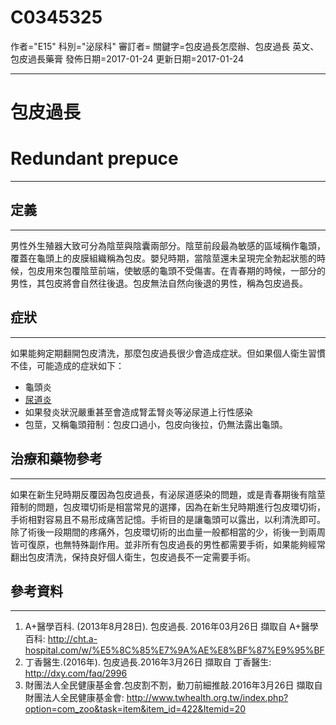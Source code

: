 # C0345325
作者="E15"
科別="泌尿科"
審訂者=
關鍵字=包皮過長怎麼辦、包皮過長 英文、包皮過長藥膏
發佈日期=2017-01-24
更新日期=2017-01-24

----------
# 包皮過長
# Redundant prepuce
----------
## 定義
----------

男性外生殖器大致可分為陰莖與陰囊兩部分。陰莖前段最為敏感的區域稱作龜頭，覆蓋在龜頭上的皮膜組織稱為包皮。嬰兒時期，當陰莖還未呈現完全勃起狀態的時候，包皮用來包覆陰莖前端，使敏感的龜頭不受傷害。在青春期的時候，一部分的男性，其包皮將會自然往後退。包皮無法自然向後退的男性，稱為包皮過長。

## 症狀
----------

如果能夠定期翻開包皮清洗，那麼包皮過長很少會造成症狀。但如果個人衛生習慣不佳，可能造成的症狀如下：

- 龜頭炎
- [尿道炎](C0041976)
- 如果發炎狀況嚴重甚至會造成腎盂腎炎等泌尿道上行性感染
- 包莖，又稱龜頭箝制：包皮口過小，包皮向後拉，仍無法露出龜頭。
## 治療和藥物參考
----------

如果在新生兒時期反覆因為包皮過長，有泌尿道感染的問題，或是青春期後有陰莖箝制的問題，包皮環切術是相當常見的選擇，因為在新生兒時期進行包皮環切術，手術相對容易且不易形成痛苦記憶。手術目的是讓龜頭可以露出，以利清洗即可。除了術後一段期間的疼痛外，包皮環切術的出血量一般都相當的少，術後一到兩周皆可復原，也無特殊副作用。並非所有包皮過長的男性都需要手術，如果能夠經常翻出包皮清洗，保持良好個人衛生，包皮過長不一定需要手術。

## 參考資料
----------
1. A+醫學百科. (2013年8月28日). 包皮過長. 2016年03月26日 擷取自 A+醫學百科: 
  http://cht.a-hospital.com/w/%E5%8C%85%E7%9A%AE%E8%BF%87%E9%95%BF
2. 丁香醫生.(2016年). 包皮過長.2016年3月26日 擷取自 丁香醫生:
  http://dxy.com/faq/2996
3. 財團法人全民健康基金會.包皮割不割，動刀前細推敲.2016年3月26日 擷取自 財團法人全民健康基金會:
  http://www.twhealth.org.tw/index.php?option=com_zoo&task=item&item_id=422&Itemid=20

